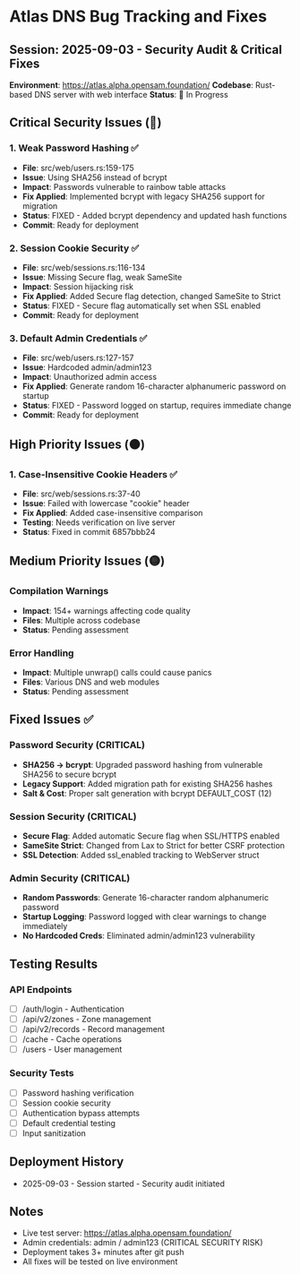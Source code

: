 # Atlas DNS Bug Tracking and Fixes

## Session: 2025-09-03 - Security Audit & Critical Fixes
**Environment**: https://atlas.alpha.opensam.foundation/
**Codebase**: Rust-based DNS server with web interface
**Status**: 🔄 In Progress

## Critical Security Issues (🔴) 

### 1. Weak Password Hashing ✅
- **File**: src/web/users.rs:159-175
- **Issue**: Using SHA256 instead of bcrypt
- **Impact**: Passwords vulnerable to rainbow table attacks
- **Fix Applied**: Implemented bcrypt with legacy SHA256 support for migration
- **Status**: FIXED - Added bcrypt dependency and updated hash functions
- **Commit**: Ready for deployment

### 2. Session Cookie Security ✅
- **File**: src/web/sessions.rs:116-134
- **Issue**: Missing Secure flag, weak SameSite
- **Impact**: Session hijacking risk
- **Fix Applied**: Added Secure flag detection, changed SameSite to Strict
- **Status**: FIXED - Secure flag automatically set when SSL enabled
- **Commit**: Ready for deployment

### 3. Default Admin Credentials ✅
- **File**: src/web/users.rs:127-157
- **Issue**: Hardcoded admin/admin123
- **Impact**: Unauthorized admin access
- **Fix Applied**: Generate random 16-character alphanumeric password on startup
- **Status**: FIXED - Password logged on startup, requires immediate change
- **Commit**: Ready for deployment

## High Priority Issues (🟠)

### 1. Case-Insensitive Cookie Headers ✅
- **File**: src/web/sessions.rs:37-40
- **Issue**: Failed with lowercase "cookie" header
- **Fix Applied**: Added case-insensitive comparison
- **Testing**: Needs verification on live server
- **Status**: Fixed in commit 6857bbb24

## Medium Priority Issues (🟡)

### Compilation Warnings
- **Impact**: 154+ warnings affecting code quality
- **Files**: Multiple across codebase
- **Status**: Pending assessment

### Error Handling
- **Impact**: Multiple unwrap() calls could cause panics
- **Files**: Various DNS and web modules
- **Status**: Pending assessment

## Fixed Issues ✅

### Password Security (CRITICAL)
- **SHA256 → bcrypt**: Upgraded password hashing from vulnerable SHA256 to secure bcrypt
- **Legacy Support**: Added migration path for existing SHA256 hashes
- **Salt & Cost**: Proper salt generation with bcrypt DEFAULT_COST (12)

### Session Security (CRITICAL)  
- **Secure Flag**: Added automatic Secure flag when SSL/HTTPS enabled
- **SameSite Strict**: Changed from Lax to Strict for better CSRF protection
- **SSL Detection**: Added ssl_enabled tracking to WebServer struct

### Admin Security (CRITICAL)
- **Random Passwords**: Generate 16-character random alphanumeric password
- **Startup Logging**: Password logged with clear warnings to change immediately
- **No Hardcoded Creds**: Eliminated admin/admin123 vulnerability

## Testing Results

### API Endpoints
- [ ] /auth/login - Authentication
- [ ] /api/v2/zones - Zone management
- [ ] /api/v2/records - Record management
- [ ] /cache - Cache operations
- [ ] /users - User management

### Security Tests
- [ ] Password hashing verification
- [ ] Session cookie security
- [ ] Authentication bypass attempts
- [ ] Default credential testing
- [ ] Input sanitization

## Deployment History
- 2025-09-03 - Session started - Security audit initiated

## Notes
- Live test server: https://atlas.alpha.opensam.foundation/
- Admin credentials: admin / admin123 (CRITICAL SECURITY RISK)
- Deployment takes 3+ minutes after git push
- All fixes will be tested on live environment